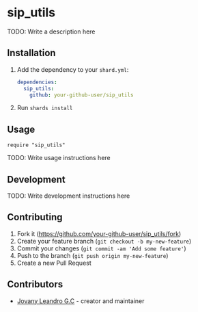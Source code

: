 # sip_utils

TODO: Write a description here

## Installation

1. Add the dependency to your `shard.yml`:

   ```yaml
   dependencies:
     sip_utils:
       github: your-github-user/sip_utils
   ```

2. Run `shards install`

## Usage

```crystal
require "sip_utils"
```

TODO: Write usage instructions here

## Development

TODO: Write development instructions here

## Contributing

1. Fork it (<https://github.com/your-github-user/sip_utils/fork>)
2. Create your feature branch (`git checkout -b my-new-feature`)
3. Commit your changes (`git commit -am 'Add some feature'`)
4. Push to the branch (`git push origin my-new-feature`)
5. Create a new Pull Request

## Contributors

- [Jovany Leandro G.C](https://github.com/your-github-user) - creator and maintainer
